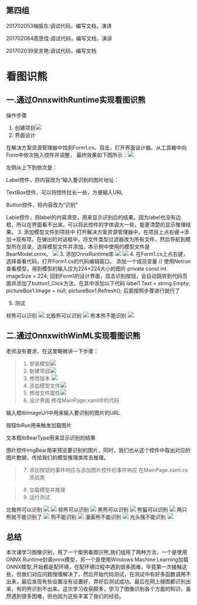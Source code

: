 ## 第四组

201702053梅振东:调试代码，编写文档，演讲

201702064周思佳:调试代码，编写文档，演讲

201702039吴言艳:调试代码，编写文档


# 看图识熊
## 一.通过OnnxwithRuntime实现看图识熊
操作步骤
  1. 创建项目![](./media/14.png)
  2. 界面设计
   
   在解决方案资源管理器中找到Form1.cs，双击，打开界面设计器。从工具箱中向Form中依次拖入控件并调整，
   最终效果如下图所示：![](./media/15.png)

   左侧从上下到依次是：

   Label控件，将内容改为“输入要识别的图片地址：

   TextBox控件，可以将控件拉长一些，方便输入URL

   Button控件，将内容改为“识别”

   Lable控件，将label的内容清空，用来显示识别后的结果。因为label也没有边框，所以在界面看不出来。可以将此控件的字体调大一些，能更清楚的显示推理结果。
   3. 添加模型文件到项目中
   打开解决方案资源管理器中，在项目上点右键->添加->现有项，在弹出的对话框中，将文件类型过滤器改为所有文件，然后导航到模型所在目录，选择模型文件并添加。本示例中使用的模型文件是BearModel.onnx。
   ![](./media/16.png)
   3. 添加OnnxRuntime库
   ![](./media/17.png)
   ![](./media/18.png)
   4. 在Form1.cs上点右键，选择查看代码，打开Form1.cs的代码编辑窗口。
     添加一个成员变量
     // 使用Netron查看模型，得到模型的输入应为224*224大小的图片
     private const int imageSize = 224; 
     回到Form1的设计界面，双击识别按钮，会自动跳转到代码页面并添加了button1_Click方法，在其中添加以下代码
     label1.Text = string.Empty;
     pictureBox1.Image = null;
     pictureBox1.Refresh();
     后面按照步骤进行就行了

   5. 测试

   棕熊可以识别
   ![](./media/e.png)
   北极熊可以识别
   ![](./media/q.png)
   熊本熊不能识别
   ![](./media/t.png)


## 二.通过OnnxwithWinML实现看图识熊
老师没有要求，在这里略微讲一下步骤：
>1. 安装模型![](./media/6.png)
>2. 新建项目![](./media/10.png)
>3. 修改版本 ![](./media/11.png)
>4. 添加模型文件![](./media/12.png)
>5. 修改文件属性![](./media/13.png)
>6. 设计界面 修改MainPage.xaml中的代码

输入框tbImageUrl中用来输入要识别的图片的URL

按钮tbRun用来触发加载图片

文本框tbBearType用来显示识别的结果

图片控件imgBear用来预览要识别的图片，同时，我们也从这个控件中取出对应的图片数据，传给我们的模型推理类库去推理。
>7. 添加按钮的事件响应与添加图片控件的事件响应 在MainPage.xaml.cs添加类

>8. 加载模型并推理
>9. 运行测试

北极熊可以识别
![](./media/1.png)
![](./media/6.png)
棕熊可以识别
![](./media/7.png)
黑熊可以识别
![](./media/8.png)
熊猫可以识别
![](./media/9.png)
两只熊就不能识别了
![](./media/2.png)
狗不能识别
![](./media/3.png)
漫画熊不能识别
![](./media/4.png)
光头强不能识别
![](./media/5.png)




## 总结
本次课学习图像识别，用了一个案例看图识熊,我们组用了两种方法，一个是使用ONNX Runtime封装onnx模型，另一个是使用Windows Machine Learning加载ONNX模型,开始都是配环境，在配环境过程中遇到很多困难，毕竟第一次接触这些，但我们对应问题慢慢解决了，然后开始代码测试，在测试中有好多函数调用不出来，最后发现有些设置没有设置好，弄好后测试成功。最后在网上搜图都识别出来，有的熊识别不出来。这次学习收获颇多，学习了图像识别各个方面的知识，虽然遇到很多困难，但也因为这些丰富了我们的经验。